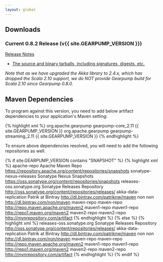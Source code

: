 ```yaml
---
layout: global
---
```


## Downloads

### Current 0.8.2 Release (v{{ site.GEARPUMP_VERSION }}) 

[Release Notes](https://git-wip-us.apache.org/repos/asf?p=incubator-gearpump.git;a=blob;f=CHANGELOG.md;h=24df95951fa2f5aee49d3a5c973b92ce28214bf1;hb=refs/tags/0.8.2)

* [The source and binary tarballs, including signatures, digests, etc.](https://dist.apache.org/repos/dist/release/incubator/gearpump/0.8.2-incubating/)

*Note that as we have upgraded the Akka library to 2.4.x, which has dropped the Scala 2.10 support, we do NOT provide Gearpump build for Scala 2.10 since Gearpump 0.8.0.* 

## Maven Dependencies

To program against this version, you need to add below artifact dependencies to your application's Maven setting:

{% highlight xml %}
<dependencies>
  <dependency>
    <groupId>org.apache.gearpump</groupId>
    <artifactId>gearpump-core_2.11</artifactId>
    <version>{{ site.GEARPUMP_VERSION }}</version>
  </dependency>
  <dependency>
    <groupId>org.apache.gearpump</groupId>
    <artifactId>gearpump-streaming_2.11</artifactId>
    <version>{{ site.GEARPUMP_VERSION }}</version>
  </dependency>
</dependencies>
{% endhighlight %}

To ensure above dependencies resolved, you will need to add the following repositories as well.

{% if site.GEARPUMP_VERSION contains "SNAPSHOT" %}
{% highlight xml %}
<repositories>
  <repository>
    <id>apache-repo</id>
    <name>Apache Maven Repo</name>
    <url>https://repository.apache.org/content/repositories/snapshots</url>
  </repository>
  <repository>
    <id>sonatype-nexus-releases</id>
    <name>Sonatype Nexus Snapshots</name>
    <url>https://oss.sonatype.org/content/repositories/snapshots</url>
  </repository>
  <repository>
    <id>releases-oss.sonatype.org</id>
    <name>Sonatype Releases Repository</name>
    <url>http://oss.sonatype.org/content/repositories/releases/</url>
  </repository>
  <repository>
    <id>akka-data-replication</id>
    <name>Patrik at Bintray</name>
    <url>http://dl.bintray.com/patriknw/maven</url>
  </repository>
  <repository>
    <id>non</id>
    <name>non</name>
    <url>http://dl.bintray.com/non/maven</url>
  </repository>
  <repository>
    <id>maven-repo</id>
    <name>maven-repo</name>
    <url>http://repo.maven.apache.org/maven2</url>
  </repository>
  <repository>
    <id>maven1-repo</id>
    <name>maven1-repo</name>
    <url>http://repo1.maven.org/maven2</url>
  </repository>
  <repository>
    <id>maven2-repo</id>
    <name>maven2-repo</name>
    <url>http://mvnrepository.com/artifact</url>
  </repository>
</repositories>
{% endhighlight %}
{% else %}
{% highlight xml %}
<repositories>
  <repository>
    <id>releases-oss.sonatype.org</id>
    <name>Sonatype Releases Repository</name>
    <url>http://oss.sonatype.org/content/repositories/releases/</url>
  </repository>
  <repository>
    <id>akka-data-replication</id>
    <name>Patrik at Bintray</name>
    <url>http://dl.bintray.com/patriknw/maven</url>
  </repository>
  <repository>
    <id>non</id>
    <name>non</name>
    <url>http://dl.bintray.com/non/maven</url>
  </repository>
  <repository>
    <id>maven-repo</id>
    <name>maven-repo</name>
    <url>http://repo.maven.apache.org/maven2</url>
  </repository>
  <repository>
    <id>maven1-repo</id>
    <name>maven1-repo</name>
    <url>http://repo1.maven.org/maven2</url>
  </repository>
  <repository>
    <id>maven2-repo</id>
    <name>maven2-repo</name>
    <url>http://mvnrepository.com/artifact</url>
  </repository>
</repositories>
{% endhighlight %}
{% endif %}
